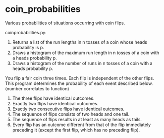 # coin_probabilities
Various probabilities of situations occurring with coin flips.


coinprobabilities.py:
1. Returns a list of the run lengths in n tosses of a coin whose heads probability is p.
2. Draws a histogram of the maximum run length in n tosses of a coin with a heads probability p.
3. Draws a histogram of the number of runs in n tosses of a coin with a heads probability p.



You flip a fair coin three times. Each flip is independent of the other flips. This program determines the probability of each event described below. (number correlates to function)
1. The three flips have identical outcomes.
2. Exactly two flips have identical outcomes.
3. Exactly two consecutive flips have identical outcomes.
4. The sequence of flips consists of two heads and one tail.
5. The sequence of flips results in at least as many heads as tails.
6. Every flip has an outcome different from that of the flip immediately preceding it (except the first flip, which has no preceding flip).
